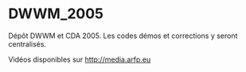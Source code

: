 # DWWM_2005

Dépôt DWWM et CDA 2005.
Les codes démos et corrections y seront centralisés.

Vidéos disponibles sur http://media.arfp.eu 

